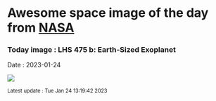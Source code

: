 
# Awesome space image of the day from [NASA](https://api.nasa.gov/)

### Today image : LHS 475 b: Earth-Sized Exoplanet
Date : 2023-01-24

![](https://apod.nasa.gov/apod/image/2301/RockyRed7_DeepAI_960.jpg)

<small>Latest update : Tue Jan 24 13:19:42 2023</small>
        